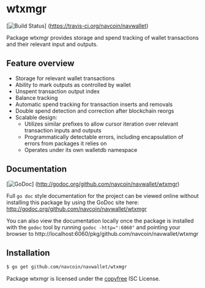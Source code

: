 wtxmgr
======

[![Build Status](https://travis-ci.org/navcoin/navwallet.png?branch=master)]
(https://travis-ci.org/navcoin/navwallet)

Package wtxmgr provides storage and spend tracking of wallet transactions and
their relevant input and outputs.

## Feature overview

- Storage for relevant wallet transactions
- Ability to mark outputs as controlled by wallet
- Unspent transaction output index
- Balance tracking
- Automatic spend tracking for transaction inserts and removals
- Double spend detection and correction after blockchain reorgs
- Scalable design:
  - Utilizes similar prefixes to allow cursor iteration over relevant transaction
    inputs and outputs
  - Programmatically detectable errors, including encapsulation of errors from
    packages it relies on
  - Operates under its own walletdb namespace
    
## Documentation

[![GoDoc](https://godoc.org/github.com/navcoin/navwallet/wtxmgr?status.png)]
(http://godoc.org/github.com/navcoin/navwallet/wtxmgr)

Full `go doc` style documentation for the project can be viewed online without
installing this package by using the GoDoc site here:
http://godoc.org/github.com/navcoin/navwallet/wtxmgr

You can also view the documentation locally once the package is installed with
the `godoc` tool by running `godoc -http=":6060"` and pointing your browser to
http://localhost:6060/pkg/github.com/navcoin/navwallet/wtxmgr

## Installation

```bash
$ go get github.com/navcoin/navwallet/wtxmgr
```

Package wtxmgr is licensed under the [copyfree](http://copyfree.org) ISC
License.
